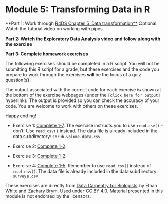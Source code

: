 # Module 5: Transforming Data in R

**Part 1: Work through [R4DS Chapter 5, Data transformation**](https://r4ds.had.co.nz/transform.html)
Optional: Watch the tutorial video on working with pipes.

**Part 2: Watch the Exploratory Data Analysis video and follow along with the exercise**

**Part 3: Complete homework exercises**

The following exercises should be completed in a R script. You will not be submitting this R script for a grade, but these exercises and the code you prepare to work through the exercises **will** be the focus of a quiz question(s).  

The output associated with the correct code for each exercise is shown at the bottom of the exercise webpages (under the `[click here for output]` hyperlink). The output is provided so you can check the accuracy of your code. You are welcome to work with others on these exercises. 

Happy coding!  

- Exercise 1: [Complete 1-7](https://datacarpentry.org/semester-biology/exercises/Dplyr-shrub-volume-data-basics-R/). The exercise instructs you to use `read.csv()` - don’t! Use `read_csv()` instead. The data file is already included in the data subdirectory: `shrub-volume-data.csv`

- Exercise 2: [Complete 1-2](https://datacarpentry.org/semester-biology/exercises/Dplyr-shrub-volume-aggregation-R/).

- Exercise 3: [Complete 1-2](https://datacarpentry.org/semester-biology/exercises/Dplyr-fix-the-code-R/). 

- Exercise 4: [Complete 1-5](https://datacarpentry.org/semester-biology/exercises/Portal-data-manip-pipes-R/). Remember to use `read_csv()` instead of `read.csv()`. The data file is already included in the data subdirectory: `surveys.csv`

These exercises are directly from [Data Carpentry for Biologists](https://datacarpentry.org/semester-biology/) by Ethan White
and Zachary Brym. Used under [CC BY 4.0](https://creativecommons.org/licenses/by/4.0/). Material presented in this module is not endorsed by the licensors.
